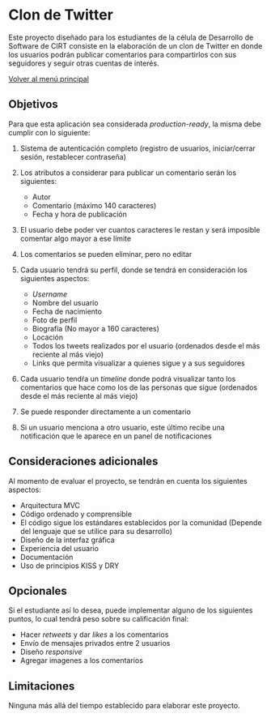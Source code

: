 # Clon de Twitter

Este proyecto diseñado para los estudiantes de la célula de Desarrollo de Software de CIRT consiste en la elaboración de un clon de Twitter en donde los usuarios podrán publicar comentarios para compartirlos con sus seguidores
y seguir otras cuentas de interés.

[Volver al menú principal](https://github.com/aitbw/cirt_projects)

## Objetivos

Para que esta aplicación sea considerada _production-ready_, la misma debe cumplir con lo siguiente:

1. Sistema de autenticación completo (registro de usuarios, iniciar/cerrar sesión, restablecer contraseña)
2. Los atributos a considerar para publicar un comentario serán los siguientes:
   * Autor
   * Comentario (máximo 140 caracteres)
   * Fecha y hora de publicación

3. El usuario debe poder ver cuantos caracteres le restan y será imposible comentar algo mayor a ese límite
4. Los comentarios se pueden eliminar, pero no editar
5. Cada usuario tendrá su perfil, donde se tendrá en consideración los siguientes aspectos:
   * _Username_
   * Nombre del usuario
   * Fecha de nacimiento
   * Foto de perfil
   * Biografía (No mayor a 160 caracteres)
   * Locación
   * Todos los tweets realizados por el usuario (ordenados desde el más reciente al más viejo)
   * Links que permita visualizar a quienes sigue y a sus seguidores

6. Cada usuario tendŕa un _timeline_ donde podrá visualizar tanto los comentarios que hace como los de las personas que sigue (ordenados desde el más reciente al más viejo)
7. Se puede responder directamente a un comentario
8. Si un usuario menciona a otro usuario, este último recibe una notificación que le aparece en un panel de notificaciones

## Consideraciones adicionales

Al momento de evaluar el proyecto, se tendrán en cuenta los siguientes aspectos:

* Arquitectura MVC
* Código ordenado y comprensible
* El código sigue los estándares establecidos por la comunidad (Depende del lenguaje que se utilice para su desarrollo)
* Diseño de la interfaz gráfica
* Experiencia del usuario
* Documentación
* Uso de principios KISS y DRY

## Opcionales

Si el estudiante así lo desea, puede implementar alguno de los siguientes puntos, lo cual tendrá peso sobre su calificación final:

* Hacer _retweets_ y dar _likes_ a los comentarios
* Envío de mensajes privados entre 2 usuarios
* Diseño _responsive_
* Agregar imagenes a los comentarios

## Limitaciones

Ninguna más allá del tiempo establecido para elaborar este proyecto.
